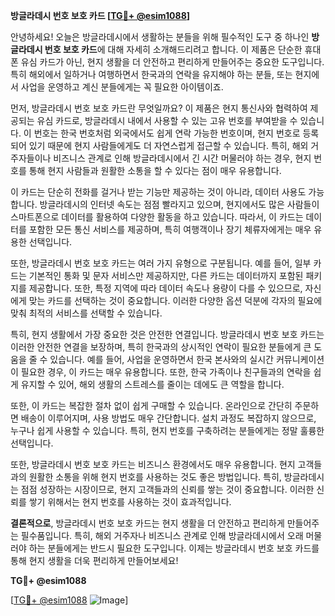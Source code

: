 **방글라데시 번호 보호 카드 [[TG💪+ @esim1088](https://t.me/s/esim1088)]**

안녕하세요! 오늘은 방글라데시에서 생활하는 분들을 위해 필수적인 도구 중 하나인 **방글라데시 번호 보호 카드**에 대해 자세히 소개해드리려고 합니다. 이 제품은 단순한 휴대폰 유심 카드가 아닌, 현지 생활을 더 안전하고 편리하게 만들어주는 중요한 도구입니다. 특히 해외에서 일하거나 여행하면서 한국과의 연락을 유지해야 하는 분들, 또는 현지에서 사업을 운영하고 계신 분들에게는 꼭 필요한 아이템이죠.

먼저, 방글라데시 번호 보호 카드란 무엇일까요? 이 제품은 현지 통신사와 협력하여 제공되는 유심 카드로, 방글라데시 내에서 사용할 수 있는 고유 번호를 부여받을 수 있습니다. 이 번호는 한국 번호처럼 외국에서도 쉽게 연락 가능한 번호이며, 현지 번호로 등록되어 있기 때문에 현지 사람들에게도 더 자연스럽게 접근할 수 있습니다. 특히, 해외 거주자들이나 비즈니스 관계로 인해 방글라데시에서 긴 시간 머물러야 하는 경우, 현지 번호를 통해 현지 사람들과 원활한 소통을 할 수 있다는 점이 매우 유용합니다.

이 카드는 단순히 전화를 걸거나 받는 기능만 제공하는 것이 아니라, 데이터 사용도 가능합니다. 방글라데시의 인터넷 속도는 점점 빨라지고 있으며, 현지에서도 많은 사람들이 스마트폰으로 데이터를 활용하여 다양한 활동을 하고 있습니다. 따라서, 이 카드는 데이터를 포함한 모든 통신 서비스를 제공하며, 특히 여행객이나 장기 체류자에게는 매우 유용한 선택입니다.

또한, 방글라데시 번호 보호 카드는 여러 가지 유형으로 구분됩니다. 예를 들어, 일부 카드는 기본적인 통화 및 문자 서비스만 제공하지만, 다른 카드는 데이터까지 포함된 패키지를 제공합니다. 또한, 특정 지역에 따라 데이터 속도나 용량이 다를 수 있으므로, 자신에게 맞는 카드를 선택하는 것이 중요합니다. 이러한 다양한 옵션 덕분에 각자의 필요에 맞춰 최적의 서비스를 선택할 수 있습니다.

특히, 현지 생활에서 가장 중요한 것은 안전한 연결입니다. 방글라데시 번호 보호 카드는 이러한 안전한 연결을 보장하며, 특히 한국과의 상시적인 연락이 필요한 분들에게 큰 도움을 줄 수 있습니다. 예를 들어, 사업을 운영하면서 한국 본사와의 실시간 커뮤니케이션이 필요한 경우, 이 카드는 매우 유용합니다. 또한, 한국 가족이나 친구들과의 연락을 쉽게 유지할 수 있어, 해외 생활의 스트레스를 줄이는 데에도 큰 역할을 합니다.

또한, 이 카드는 복잡한 절차 없이 쉽게 구매할 수 있습니다. 온라인으로 간단히 주문하면 배송이 이루어지며, 사용 방법도 매우 간단합니다. 설치 과정도 복잡하지 않으므로, 누구나 쉽게 사용할 수 있습니다. 특히, 현지 번호를 구축하려는 분들에게는 정말 훌륭한 선택입니다.

또한, 방글라데시 번호 보호 카드는 비즈니스 환경에서도 매우 유용합니다. 현지 고객들과의 원활한 소통을 위해 현지 번호를 사용하는 것도 좋은 방법입니다. 특히, 방글라데시는 점점 성장하는 시장이므로, 현지 고객들과의 신뢰를 쌓는 것이 중요합니다. 이러한 신뢰를 쌓기 위해서는 현지 번호를 사용하는 것이 효과적입니다.

**결론적으로**, 방글라데시 번호 보호 카드는 현지 생활을 더 안전하고 편리하게 만들어주는 필수품입니다. 특히, 해외 거주자나 비즈니스 관계로 인해 방글라데시에서 오래 머물러야 하는 분들에게는 반드시 필요한 도구입니다. 이제는 방글라데시 번호 보호 카드를 통해 현지 생활을 더욱 편리하게 만들어보세요!

**TG💪+ @esim1088**  

[[TG💪+ @esim1088](https://t.me/s/esim1088) ![Image](https://i.postimg.cc/Y0z9fWf4/image.png)]